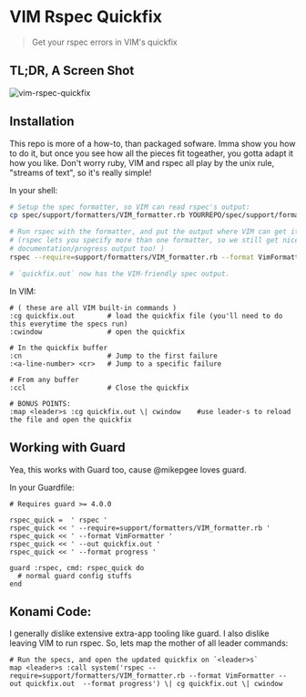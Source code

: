 # VIM Rspec Quickfix
> Get your rspec errors in VIM's quickfix

## TL;DR, A Screen Shot
![vim-rspec-quickfix](https://raw.github.com/dapplebeforedawn/vim-rspec-quickfix/master/vim-rspec-quickfix.png)

## Installation
This repo is more of a how-to, than packaged sofware.  Imma show you how to do it, but once you see how all the pieces fit togeather, you gotta adapt it how you like.  Don't worry ruby, VIM and rspec all play by the unix rule, "streams of text", so it's really simple!

In your shell:
```bash
# Setup the spec formatter, so VIM can read rspec's output:
cp spec/support/formatters/VIM_formatter.rb YOURREPO/spec/support/formatters/vim_formatter.rb

# Run rspec with the formatter, and put the output where VIM can get it.
# (rspec lets you specify more than one formatter, so we still get nice
# documentation/progress output too! )
rspec --require=support/formatters/VIM_formatter.rb --format VimFormatter --out quickfix.out  --format progress

# `quickfix.out` now has the VIM-friendly spec output.
```

In VIM:
```
# ( these are all VIM built-in commands )
:cg quickfix.out        # load the quickfix file (you'll need to do this everytime the specs run)
:cwindow                # open the quickfix

# In the quickfix buffer
:cn                     # Jump to the first failure
:<a-line-number> <cr>   # Jump to a specific failure

# From any buffer
:ccl                    # Close the quickfix

# BONUS POINTS:
:map <leader>s :cg quickfix.out \| cwindow    #use leader-s to reload the file and open the quickfix
```

## Working with Guard
Yea, this works with Guard too, cause @mikepgee loves guard.

In your Guardfile:
```
# Requires guard >= 4.0.0

rspec_quick =  ' rspec '
rspec_quick << ' --require=support/formatters/VIM_formatter.rb '
rspec_quick << ' --format VimFormatter '
rspec_quick << ' --out quickfix.out '
rspec_quick << ' --format progress '

guard :rspec, cmd: rspec_quick do
  # normal guard config stuffs
end
```

## Konami Code:
I generally dislike extensive extra-app tooling like guard.  I also dislike leaving VIM to run rspec.  So, lets map the mother of all leader commands:
```
# Run the specs, and open the updated quickfix on `<leader>s`
map <leader>s :call system('rspec --require=support/formatters/VIM_formatter.rb --format VimFormatter --out quickfix.out  --format progress') \| cg quickfix.out \| cwindow
```
